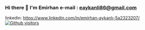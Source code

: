 ### Hi there 👋 I'm Emirhan  e-mail : eaykanli86@gmail.com   
linkedin: https://www.linkedin.com/in/emirhan-aykanlı-5a2323207/
[![Github visitors](https://visitor-badge.glitch.me/badge?page_id=Emirhan6.visitor-badge)](https://GitHub.com/Emirhan6/StrapDown.js/stargazers/)
                                                           

<!--
**Emirhan6/Emirhan6** is a ✨ _special_ ✨ repository because its `README.md` (this file) appears on your GitHub profile.

Contact with me via these platforms! 

 
-->
